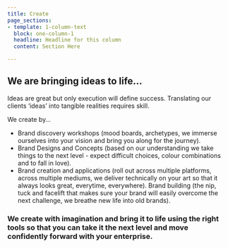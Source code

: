 ```yaml
---
title: Create
page_sections:
- template: 1-column-text
  block: one-column-1
  headline: Headline for this column
  content: Section Here

---
```

## We are bringing ideas to life...

Ideas are great but only execution will define success. Translating our clients ‘ideas’ into tangible realities requires skill.

We create by…

* Brand discovery workshops (mood boards, archetypes, we immerse ourselves into your vision and bring you along for the journey).
* Brand Designs and Concepts (based on our understanding we take things to the next level - expect difficult choices, colour combinations and to fall in love).
* Brand creation and applications (roll out across multiple platforms, across multiple mediums, we deliver technically on your art so that it always looks great, everytime, everywhere). Brand building (the nip, tuck and facelift that makes sure your brand will easily overcome the next challenge, we breathe new life into old brands).

### We create with imagination and bring it to life using the right tools so that you can take it the next level and move confidently forward with your enterprise.